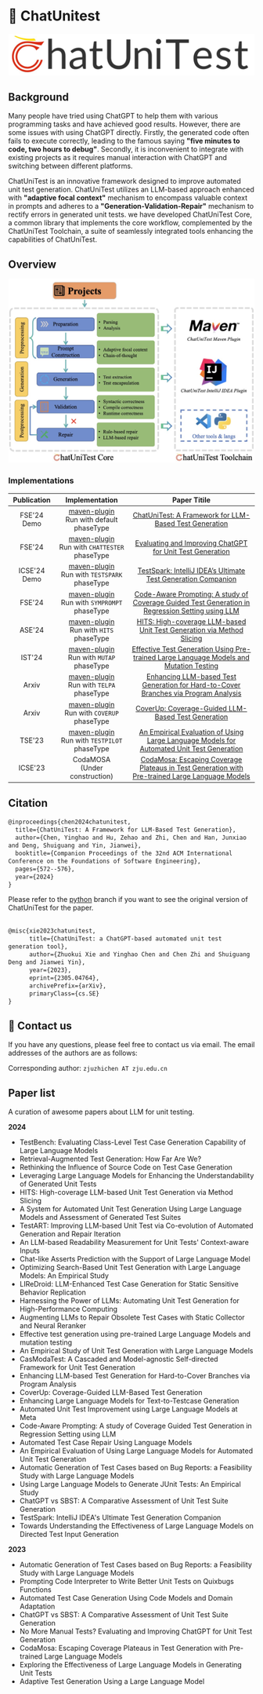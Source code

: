# :mega: ChatUnitest

![logo](docs/img/logo.png)

## Background
Many people have tried using ChatGPT to help them with various programming tasks and have achieved good results. However, there are some issues with using ChatGPT directly. Firstly, the generated code often fails to execute correctly, leading to the famous saying **"five minutes to code, two hours to debug"**. Secondly, it is inconvenient to integrate with existing projects as it requires manual interaction with ChatGPT and switching between different platforms.

ChatUniTest is an innovative framework designed to improve automated unit test generation. ChatUniTest utilizes an LLM-based approach enhanced with **"adaptive focal context"** mechanism to encompass valuable
context in prompts and adheres to a **"Generation-Validation-Repair"** mechanism to rectify errors in generated unit tests. 
we have developed ChatUniTest Core, a common library that implements the core workflow, complemented by the ChatUniTest
Toolchain, a suite of seamlessly integrated tools enhancing the
capabilities of ChatUniTest. 

## Overview

![Overview](docs/img/overview.png)

### Implementations
| Publication | Implementation | Paper Titile |
| :---------: | :--: | :----------: |
| FSE'24 Demo | [maven-plugin](https://github.com/ZJU-ACES-ISE/chatunitest-maven-plugin)<br> Run with default phaseType  | [ChatUniTest: A Framework for LLM-Based Test Generation](https://dl.acm.org/doi/abs/10.1145/3663529.3663801) |
| FSE'24 | [maven-plugin](https://github.com/ZJU-ACES-ISE/chatunitest-maven-plugin)<br> Run with `CHATTESTER` phaseType | [Evaluating and Improving ChatGPT for Unit Test Generation](https://dl.acm.org/doi/abs/10.1145/3660783) |
| ICSE'24 Demo | [maven-plugin](https://github.com/ZJU-ACES-ISE/chatunitest-maven-plugin)<br> Run with `TESTSPARK` phaseType | [TestSpark: IntelliJ IDEA’s Ultimate Test Generation Companion](https://dl.acm.org/doi/abs/10.1145/3639478.3640024) |
| FSE'24 | [maven-plugin](https://github.com/ZJU-ACES-ISE/chatunitest-maven-plugin)<br> Run with `SYMPROMPT` phaseType | [Code-Aware Prompting: A study of Coverage Guided Test Generation in Regression Setting using LLM](https://dl.acm.org/doi/abs/10.1145/3643769) |
| ASE'24 | [maven-plugin](https://github.com/ZJU-ACES-ISE/chatunitest-maven-plugin)<br> Run with `HITS` phaseType | [HITS: High-coverage LLM-based Unit Test Generation via Method Slicing](https://dl.acm.org/doi/abs/10.1145/3691620.3695501) |
| IST'24 | [maven-plugin](https://github.com/ZJU-ACES-ISE/chatunitest-maven-plugin)<br> Run with `MUTAP` phaseType | [Effective Test Generation Using Pre-trained Large Language Models and Mutation Testing](https://www.sciencedirect.com/science/article/abs/pii/S0950584924000739) |
| Arxiv | [maven-plugin](https://github.com/ZJU-ACES-ISE/chatunitest-maven-plugin)<br> Run with `TELPA` phaseType | [Enhancing LLM-based Test Generation for Hard-to-Cover Branches via Program Analysis](https://arxiv.org/abs/2404.04966) |
| Arxiv | [maven-plugin](https://github.com/ZJU-ACES-ISE/chatunitest-maven-plugin)<br> Run with `COVERUP` phaseType | [CoverUp: Coverage-Guided LLM-Based Test Generation](https://arxiv.org/abs/2403.16218) |
| TSE'23 | [maven-plugin](https://github.com/ZJU-ACES-ISE/chatunitest-maven-plugin)<br> Run with `TESTPILOT` phaseType | [An Empirical Evaluation of Using Large Language Models for Automated Unit Test Generation](https://ieeexplore.ieee.org/document/10329992) |
| ICSE'23 | CodaMOSA <br> (Under construction) | [CodaMosa: Escaping Coverage Plateaus in Test Generation with Pre-trained Large Language Models](https://ieeexplore.ieee.org/abstract/document/10172800) |


## Citation

```
@inproceedings{chen2024chatunitest,
  title={ChatUniTest: A Framework for LLM-Based Test Generation},
  author={Chen, Yinghao and Hu, Zehao and Zhi, Chen and Han, Junxiao and Deng, Shuiguang and Yin, Jianwei},
  booktitle={Companion Proceedings of the 32nd ACM International Conference on the Foundations of Software Engineering},
  pages={572--576},
  year={2024}
}
```

Please refer to the [python](https://github.com/ZJU-ACES-ISE/ChatUniTest/tree/python) branch if you want to see the original version of ChatUniTest for the paper.

```

@misc{xie2023chatunitest,
      title={ChatUniTest: a ChatGPT-based automated unit test generation tool}, 
      author={Zhuokui Xie and Yinghao Chen and Chen Zhi and Shuiguang Deng and Jianwei Yin},
      year={2023},
      eprint={2305.04764},
      archivePrefix={arXiv},
      primaryClass={cs.SE}
}
```

## :email: Contact us

If you have any questions, please feel free to contact us via email. The email addresses of the authors are as follows:

Corresponding author: `zjuzhichen AT zju.edu.cn`


## Paper list 

A curation of awesome papers about LLM for unit testing.

**2024**

- TestBench: Evaluating Class-Level Test Case Generation Capability of Large Language Models
- Retrieval-Augmented Test Generation: How Far Are We?
- Rethinking the Influence of Source Code on Test Case Generation
- Leveraging Large Language Models for Enhancing the Understandability of Generated Unit Tests
- HITS: High-coverage LLM-based Unit Test Generation via Method Slicing
- A System for Automated Unit Test Generation Using Large Language Models and Assessment of Generated Test Suites
- TestART: Improving LLM-based Unit Test via Co-evolution of Automated Generation and Repair Iteration
- An LLM-based Readability Measurement for Unit Tests' Context-aware Inputs
- Chat-like Asserts Prediction with the Support of Large Language Model
- Optimizing Search-Based Unit Test Generation with Large Language Models: An Empirical Study
- LIReDroid: LLM-Enhanced Test Case Generation for Static Sensitive Behavior Replication
- Harnessing the Power of LLMs: Automating Unit Test Generation for High-Performance Computing
- Augmenting LLMs to Repair Obsolete Test Cases with Static Collector and Neural Reranker
- Effective test generation using pre-trained Large Language Models and mutation testing
- An Empirical Study of Unit Test Generation with Large Language Models
- CasModaTest: A Cascaded and Model-agnostic Self-directed Framework for Unit Test Generation
- Enhancing LLM-based Test Generation for Hard-to-Cover Branches via Program Analysis
- CoverUp: Coverage-Guided LLM-Based Test Generation
- Enhancing Large Language Models for Text-to-Testcase Generation
- Automated Unit Test Improvement using Large Language Models at Meta
- Code-Aware Prompting: A study of Coverage Guided Test Generation in Regression Setting using LLM
- Automated Test Case Repair Using Language Models
- An Empirical Evaluation of Using Large Language Models for Automated Unit Test Generation
- Automatic Generation of Test Cases based on Bug Reports: a Feasibility Study with Large Language Models
- Using Large Language Models to Generate JUnit Tests: An Empirical Study
- ChatGPT vs SBST: A Comparative Assessment of Unit Test Suite Generation
- TestSpark: IntelliJ IDEA's Ultimate Test Generation Companion
- Towards Understanding the Effectiveness of Large Language Models on Directed Test Input Generation

**2023**

- Automatic Generation of Test Cases based on Bug Reports: a Feasibility Study with Large Language Models
- Prompting Code Interpreter to Write Better Unit Tests on Quixbugs Functions
- Automated Test Case Generation Using Code Models and Domain Adaptation
- ChatGPT vs SBST: A Comparative Assessment of Unit Test Suite Generation
- No More Manual Tests? Evaluating and Improving ChatGPT for Unit Test Generation
- CodaMosa: Escaping Coverage Plateaus in Test Generation with Pre-trained Large Language Models
- Exploring the Effectiveness of Large Language Models in Generating Unit Tests
- Adaptive Test Generation Using a Large Language Model




